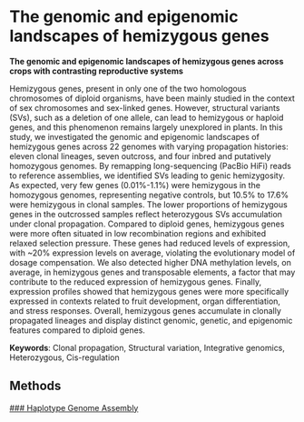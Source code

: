 # The genomic and epigenomic landscapes of hemizygous genes
**The genomic and epigenomic landscapes of hemizygous genes across crops with contrasting reproductive systems**

Hemizygous genes, present in only one of the two homologous chromosomes of diploid organisms, have been mainly studied in the context of sex chromosomes and sex-linked genes. However, structural variants (SVs), such as a deletion of one allele, can lead to hemizygous or haploid genes, and this phenomenon remains largely unexplored in plants. In this study, we investigated the genomic and epigenomic landscapes of hemizygous genes across 22 genomes with varying propagation histories: eleven clonal lineages, seven outcross, and four inbred and putatively homozygous genomes. By remapping long-sequencing (PacBio HiFi) reads to reference assemblies, we identified SVs leading to genic hemizygosity. As expected, very few genes (0.01%-1.1%) were hemizygous in the homozygous genomes, representing negative controls, but 10.5% to 17.6% were hemizygous in clonal samples. The lower proportions of hemizygous genes in the outcrossed samples reflect heterozygous SVs accumulation under clonal propagation. Compared to diploid genes, hemizygous genes were more often situated in low recombination regions and exhibited relaxed selection pressure. These genes had reduced levels of expression, with ~20% expression levels on average, violating the evolutionary model of dosage compensation. We also detected higher DNA methylation levels, on average, in hemizygous genes and transposable elements, a factor that may contribute to the reduced expression of hemizygous genes. Finally, expression profiles showed that hemizygous genes were more specifically expressed in contexts related to fruit development, organ differentiation, and stress responses. Overall, hemizygous genes accumulate in clonally propagated lineages and display distinct genomic, genetic, and epigenomic features compared to diploid genes.

**Keywords**: Clonal propagation, Structural variation, Integrative genomics, Heterozygous, Cis-regulation

## Methods
[### Haplotype Genome Assembly](https://github.com/Immortal2333/Haplotype_Genome_Assembly)
